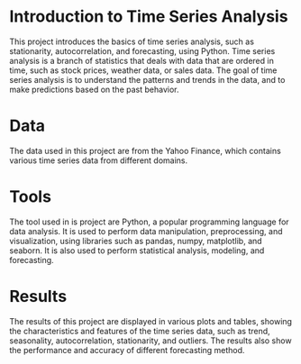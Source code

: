 # Introduction to Time Series Analysis
This project introduces the basics of time series analysis, such as stationarity, autocorrelation, and forecasting, using Python. Time series analysis is a branch of statistics that deals with data that are ordered in time, such as stock prices, weather data, or sales data. The goal of time series analysis is to understand the patterns and trends in the data, and to make predictions based on the past behavior.

# Data
The data used in this project are from the Yahoo Finance, which contains various time series data from different domains.

# Tools
The tool used in is project are Python, a popular programming language for data analysis. It is used to perform data manipulation, preprocessing, and visualization, using libraries such as pandas, numpy, matplotlib, and seaborn. It is also used to perform statistical analysis, modeling, and forecasting. 

# Results
The results of this project are displayed in various plots and tables, showing the characteristics and features of the time series data, such as trend, seasonality, autocorrelation, stationarity, and outliers. The results also show the performance and accuracy of different forecasting method.
